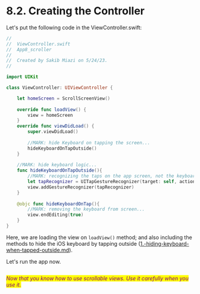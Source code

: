 # 8.2. Creating the Controller

Let's put the following code in the ViewController.swift:

```swift
//
//  ViewController.swift
//  App8_scroller
//
//  Created by Sakib Miazi on 5/24/23.
//

import UIKit

class ViewController: UIViewController {

    let homeScreen = ScrollScreenView()
    
    override func loadView() {
        view = homeScreen
    }
    override func viewDidLoad() {
        super.viewDidLoad()
        
        //MARK: hide Keyboard on tapping the screen...
        hideKeyboardOnTapOutside()
    }
    
    //MARK: hide keyboard logic...
    func hideKeyboardOnTapOutside(){
        //MARK: recognizing the taps on the app screen, not the keyboard...
        let tapRecognizer = UITapGestureRecognizer(target: self, action: #selector(hideKeyboardOnTap))
        view.addGestureRecognizer(tapRecognizer)
    }
    
    @objc func hideKeyboardOnTap(){
        //MARK: removing the keyboard from screen...
        view.endEditing(true)
    }
}


```

Here, we are loading the view on `loadView()` method; and also including the methods to hide the iOS keyboard by tapping outside ([1.-hiding-keyboard-when-tapped-outside.md](../useful-tools-and-ui-elements/1.-hiding-keyboard-when-tapped-outside.md "mention")).

Let's run the app now.

<figure><img src="../.gitbook/assets/8.11 (1).gif" alt=""><figcaption></figcaption></figure>

_<mark style="color:purple;">Now that you know how to use scrollable views. Use it carefully when you use it.</mark>_
